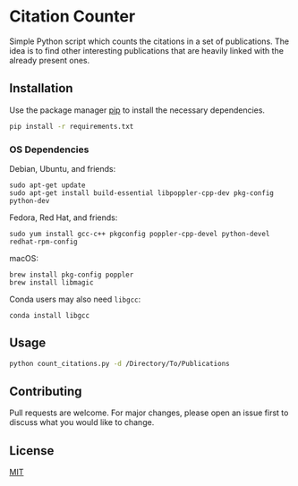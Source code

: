 # Citation Counter

Simple Python script which counts the citations in a set of publications. The idea is to find other interesting publications that are heavily linked with the already present ones. 

## Installation

Use the package manager [pip](https://pip.pypa.io/en/stable/) to install the necessary dependencies.

```bash
pip install -r requirements.txt
```

### OS Dependencies

Debian, Ubuntu, and friends:

```
sudo apt-get update
sudo apt-get install build-essential libpoppler-cpp-dev pkg-config python-dev
```

Fedora, Red Hat, and friends:

```
sudo yum install gcc-c++ pkgconfig poppler-cpp-devel python-devel redhat-rpm-config
```

macOS:

```
brew install pkg-config poppler
brew install libmagic
```

Conda users may also need `libgcc`:

```
conda install libgcc
```

## Usage

```bash
python count_citations.py -d /Directory/To/Publications 
```

## Contributing
Pull requests are welcome. For major changes, please open an issue first to discuss what you would like to change.


## License
[MIT](https://choosealicense.com/licenses/mit/)